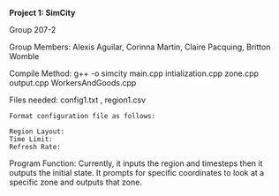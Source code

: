 **Project 1: SimCity**

Group 207-2

Group Members: Alexis Aguilar, Corinna Martin, Claire Pacquing, Britton Womble

Compile Method:
    g++ -o simcity main.cpp intialization.cpp zone.cpp output.cpp WorkersAndGoods.cpp

Files needed:
    config1.txt , region1.csv
    
    Format configuration file as follows:
    
    Region Layout:
    Time Limit:
    Refresh Rate:

Program Function:
    Currently, it inputs the region and timesteps then it outputs the initial state. It prompts for specific coordinates to look at a specific zone and outputs that zone.



